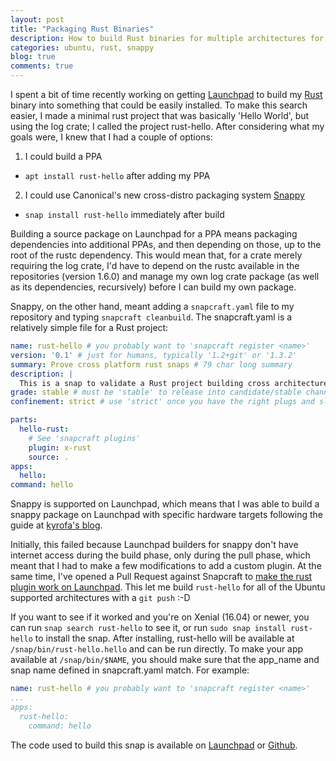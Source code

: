 ```yaml
---
layout: post
title: "Packaging Rust Binaries"
description: How to build Rust binaries for multiple architectures for Ubuntu
categories: ubuntu, rust, snappy
blog: true
comments: true
---
```


I spent a bit of time recently working on getting [Launchpad](https://launchpad.net) to build my [Rust](https://rust-lang.org) binary into something that could be easily installed. To make this search easier, I made a minimal rust project that was basically 'Hello World', but using the log crate; I called the project rust-hello. After considering what my goals were, I knew that I had a couple of options:

1. I could build a PPA
  - `apt install rust-hello` after adding my PPA
2. I could use Canonical's new cross-distro packaging system [Snappy](https://snapcraft.io)
  - `snap install rust-hello` immediately after build

Building a source package on Launchpad for a PPA means packaging dependencies into additional PPAs, and then depending on those, up to the root of the rustc dependency. This would mean that, for a crate merely requiring the log crate, I'd have to depend on the rustc available in the repositories (version 1.6.0) and manage my own log crate package (as well as its dependencies, recursively) before I can build my own package.

Snappy, on the other hand, meant adding a `snapcraft.yaml` file to my repository and typing `snapcraft cleanbuild`. The snapcraft.yaml is a relatively simple file for a Rust project:

~~~yaml
name: rust-hello # you probably want to 'snapcraft register <name>'
version: '0.1' # just for humans, typically '1.2+git' or '1.3.2'
summary: Prove cross platform rust snaps # 79 char long summary
description: |
  This is a snap to validate a Rust project building cross architecture
grade: stable # must be 'stable' to release into candidate/stable channels
confinement: strict # use 'strict' once you have the right plugs and slots

parts:
  hello-rust:
    # See 'snapcraft plugins'
    plugin: x-rust
    source: .
apps:
  hello:
command: hello
~~~

Snappy is supported on Launchpad, which means that I was able to build a snappy package on Launchpad with specific hardware targets following the guide at [kyrofa's blog](https://kyrofa.com/posts/building-your-snap-on-device-there-s-a-better-way).

Initially, this failed because Launchpad builders for snappy don't have internet access during the build phase, only during the pull phase, which meant that I had to make a few modifications to add a custom plugin. At the same time, I've opened a Pull Request against Snapcraft to [make the rust plugin work on Launchpad](https://github.com/snapcore/snapcraft/pull/908). This let me build `rust-hello` for all of the Ubuntu supported architectures with a `git push` :-D

If you want to see if it worked and you're on Xenial (16.04) or newer, you can run `snap search rust-hello` to see it, or run `sudo snap install rust-hello` to install the snap. After installing, rust-hello will be available at `/snap/bin/rust-hello.hello` and can be run directly. To make your app available at `/snap/bin/$NAME`, you should make sure that the app_name and snap name defined in snapcraft.yaml match. For example:

~~~yaml
name: rust-hello # you probably want to 'snapcraft register <name>'
...
apps:
  rust-hello:
    command: hello
~~~

The code used to build this snap is available on [Launchpad](https://code.launchpad.net/~chris.macnaughton/rust-hello-snap/+git/rust-hello-snap) or [Github](https://github.com/ChrisMacNaughton/rust_hello).
